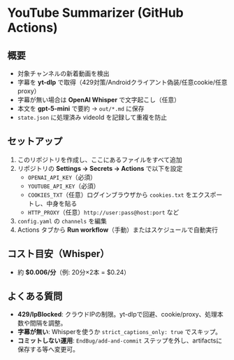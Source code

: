 # YouTube Summarizer (GitHub Actions)

## 概要
- 対象チャンネルの新着動画を検出
- 字幕を **yt-dlp** で取得（429対策/Androidクライアント偽装/任意cookie/任意proxy）
- 字幕が無い場合は **OpenAI Whisper** で文字起こし（任意）
- 本文を **gpt-5-mini** で要約 → `out/*.md` に保存
- `state.json` に処理済み videoId を記録して重複を防止

## セットアップ
1. このリポジトリを作成し、ここにあるファイルをすべて追加
2. リポジトリの **Settings → Secrets → Actions** で以下を設定
   - `OPENAI_API_KEY`（必須）
   - `YOUTUBE_API_KEY`（必須）
   - `COOKIES_TXT`（任意）ログインブラウザから `cookies.txt` をエクスポートし、中身を貼る
   - `HTTP_PROXY`（任意）`http://user:pass@host:port` など
3. `config.yaml` の `channels` を編集
4. Actions タブから **Run workflow**（手動）またはスケジュールで自動実行

## コスト目安（Whisper）
- 約 **$0.006/分**（例: 20分×2本 = $0.24）

## よくある質問
- **429/IpBlocked**: クラウドIPの制限。yt-dlpで回避、cookie/proxy、処理本数や間隔を調整。
- **字幕が無い**: Whisperを使うか `strict_captions_only: true` でスキップ。
- **コミットしない運用**: `EndBug/add-and-commit` ステップを外し、artifactsに保存する等へ変更可。
